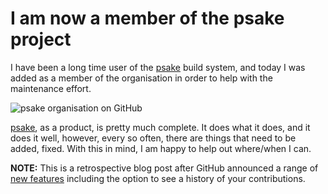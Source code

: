 ﻿---
Title: Invited to psake organisation on GitHub
Published: 10/9/2014
Tags:
- GitHub
- Open Source
- Organisation
- psake
---

# I am now a member of the psake project

I have been a long time user of the [psake](https://github.com/psake) build system, and today I was added as a member of the organisation in order to help with the maintenance effort.

![psake organisation on GitHub](https://gep13wpstorage.blob.core.windows.net/gep13/2015/9/10/psake-organisation.png)

[psake](https://github.com/psake), as a product, is pretty much complete.  It does what it does, and it does it well, however, every so often, there are things that need to be added, fixed.  With this in mind, I am happy to help out where/when I can.

**NOTE:** This is a retrospective blog post after GitHub announced a range of [new features](https://github.com/blog/2256-a-whole-new-github-universe-announcing-new-tools-forums-and-features) including the option to see a history of your contributions.
